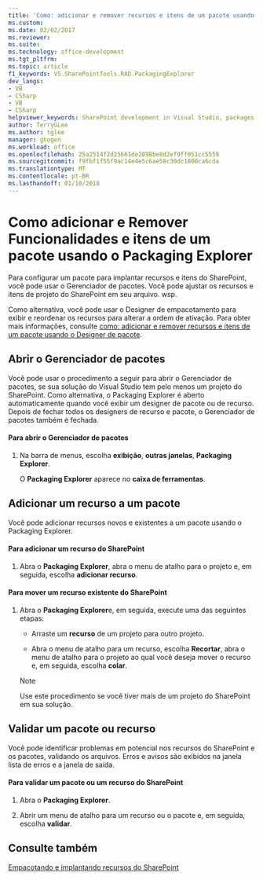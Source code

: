 ```yaml
---
title: 'Como: adicionar e remover recursos e itens de um pacote usando o Packaging Explorer | Microsoft Docs'
ms.custom: 
ms.date: 02/02/2017
ms.reviewer: 
ms.suite: 
ms.technology: office-development
ms.tgt_pltfrm: 
ms.topic: article
f1_keywords: VS.SharePointTools.RAD.PackagingExplorer
dev_langs:
- VB
- CSharp
- VB
- CSharp
helpviewer_keywords: SharePoint development in Visual Studio, packages
author: TerryGLee
ms.author: tglee
manager: ghogen
ms.workload: office
ms.openlocfilehash: 25a2514f2d25661de2898be8d2ef9ff051cc5559
ms.sourcegitcommit: f9fbf1f55f9ac14e4e5c6ae58c30dc1800ca6cda
ms.translationtype: MT
ms.contentlocale: pt-BR
ms.lasthandoff: 01/10/2018
---
```

# <a name="how-to-add-and-remove-features-and-items-to-a-package-by-using-the-packaging-explorer"></a>Como adicionar e Remover Funcionalidades e itens de um pacote usando o Packaging Explorer
  Para configurar um pacote para implantar recursos e itens do SharePoint, você pode usar o Gerenciador de pacotes. Você pode ajustar os recursos e itens de projeto do SharePoint em seu arquivo. wsp.  
  
 Como alternativa, você pode usar o Designer de empacotamento para exibir e reordenar os recursos para alterar a ordem de ativação. Para obter mais informações, consulte [como: adicionar e remover recursos e itens de um pacote usando o Designer de pacote](../sharepoint/how-to-add-and-remove-features-and-items-to-a-package-by-using-the-package-designer.md).  
  
## <a name="opening-the-packaging-explorer"></a>Abrir o Gerenciador de pacotes  
 Você pode usar o procedimento a seguir para abrir o Gerenciador de pacotes, se sua solução do Visual Studio tem pelo menos um projeto do SharePoint. Como alternativa, o Packaging Explorer é aberto automaticamente quando você exibir um designer de pacote ou de recurso. Depois de fechar todos os designers de recurso e pacote, o Gerenciador de pacotes também é fechada.  
  
#### <a name="to-open-the-packaging-explorer"></a>Para abrir o Gerenciador de pacotes  
  
1.  Na barra de menus, escolha **exibição**, **outras janelas**, **Packaging Explorer**.  
  
     O **Packaging Explorer** aparece no **caixa de ferramentas**.  
  
## <a name="adding-a-feature-to-a-package"></a>Adicionar um recurso a um pacote  
 Você pode adicionar recursos novos e existentes a um pacote usando o Packaging Explorer.  
  
#### <a name="to-add-a-sharepoint-feature"></a>Para adicionar um recurso do SharePoint  
  
1.  Abra o **Packaging Explorer**, abra o menu de atalho para o projeto e, em seguida, escolha **adicionar recurso**.  
  
#### <a name="to-move-an-existing-sharepoint-feature"></a>Para mover um recurso existente do SharePoint  
  
1.  Abra o **Packaging Explorer**e, em seguida, execute uma das seguintes etapas:  
  
    -   Arraste um **recurso** de um projeto para outro projeto.  
  
    -   Abra o menu de atalho para um recurso, escolha **Recortar**, abra o menu de atalho para o projeto ao qual você deseja mover o recurso e, em seguida, escolha **colar**.  
  
    > [!NOTE]  
    >  Use este procedimento se você tiver mais de um projeto do SharePoint em sua solução.  
  
## <a name="validating-a-feature-or-package"></a>Validar um pacote ou recurso  
 Você pode identificar problemas em potencial nos recursos do SharePoint e os pacotes, validando os arquivos. Erros e avisos são exibidos na janela lista de erros e a janela de saída.  
  
#### <a name="to-validate-a-sharepoint-feature-or-package"></a>Para validar um pacote ou um recurso do SharePoint  
  
1.  Abra o **Packaging Explorer**.  
  
2.  Abrir um menu de atalho para um recurso ou o pacote e, em seguida, escolha **validar**.  
  
## <a name="see-also"></a>Consulte também  
 [Empacotando e implantando recursos do SharePoint](../sharepoint/packaging-and-deploying-sharepoint-solutions.md)  
  
  